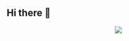 ## Hi there 👋

<p align="center">
<img src="https://capsule-render.vercel.app/api?type=waving&color=timeGradient&height=300&&section=header&text={Hi%20There}&fontSize=90&fontAlign=50&fontAlignY=30&desc={Iam%20Yu Yantao}&descAlign=50&descSize=30&descAlignY=60&animation=twinkling" />
</p>

